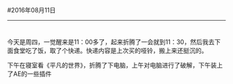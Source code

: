 #2016年08月11日
- - - - -
#
今天是周四，一觉醒来是11：00多了，起来折腾了一会就到11：30，然后我去下面食堂吃了饭，取了个快递。快递内容是上次买的哑铃，搬上来还挺沉的。

下午在寝室看《平凡的世界》，折腾了下电脑，上午对电脑进行了破解，下午装上了AE的一些插件
